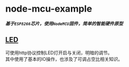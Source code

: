 # node-mcu-example

***基于``ESP8266``芯片，使用``NodeMCU``固件，简单的智能硬件原型***

## [LED](https://github.com/huanghyw/node-mcu-example/tree/master/LED)
可使用http协议控制LED灯开启与关闭，明暗的调节。  
其中使用了基本的IO操作，也涉及了可调占空比相关知识。
